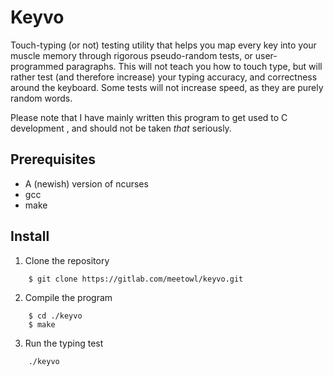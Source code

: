 # Keyvo


Touch-typing (or not) testing utility that helps you map every key into your 
muscle memory through rigorous pseudo-random tests, or user-programmed
paragraphs. This will not teach you how to touch type, but will rather 
test (and therefore increase) your typing accuracy, and correctness around the 
keyboard. Some tests will not increase speed, as they are purely random words.


Please note that I have mainly written this program to get used to C development
, and should not be taken *that* seriously.


## Prerequisites
- A (newish) version of ncurses
- gcc
- make


## Install
1. Clone the repository
```
    $ git clone https://gitlab.com/meetowl/keyvo.git
```
2. Compile the program
```
    $ cd ./keyvo
    $ make
```
3. Run the typing test
```
    ./keyvo
```